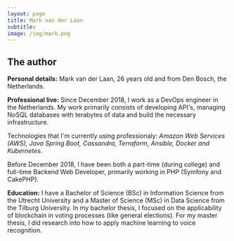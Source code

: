 ```yaml
---
layout: page
title: Mark van der Laan
subtitle: 
image: /img/mark.png
---
```


## The author

**Personal details:** Mark van der Laan, 26 years old and from Den Bosch, the Netherlands.

**Professional live:** Since December 2018, I work as a DevOps engineer in the Netherlands. My work primarily consists of developing API's, managing NoSQL databases with terabytes of data and build the necessary infrastructure. 

Technologies that I'm currently using professionaly: *Amazon Web Services (AWS), Java Spring Boot, Cassandra, Terraform, Ansible, Docker and Kubernetes*. 

Before December 2018, I have been both a part-time (during college) and full-time Backend Web Developer, primarily working in PHP (Symfony and CakePHP). 

**Education:** I have a Bachelor of Science (BSc) in Information Science from the Utrecht University and a Master of Science (MSc) in Data Science from the Tilburg University. In my bachelor thesis, I focused on the applicability of blockchain in voting processes (like general elections). For my master thesis, I did research into how to apply machine learning to voice recognition.